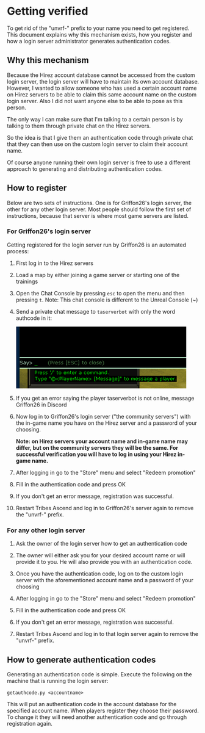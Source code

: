 # Getting verified

To get rid of the "unvrf-" prefix to your name you need to get registered.
This document explains why this mechanism exists, how you register and how
a login server administrator generates authentication codes.

## Why this mechanism

Because the Hirez account database cannot be accessed from the custom login
server, the login server will have to maintain its own account database.
However, I wanted to allow someone who has used a certain account name on Hirez 
servers to be able to claim this same account name on the custom login server.
Also I did not want anyone else to be able to pose as this person. 

The only way I can make sure that I'm talking to a certain person is by
talking to them through private chat on the Hirez servers.

So the idea is that I give them an authentication code through private chat 
that they can then use on the custom login server to claim their account name.

Of course anyone running their own login server is free to use a different
approach to generating and distributing authentication codes.

## How to register

Below are two sets of instructions. One is for Griffon26's login server, the other
for any other login server. Most people should follow the first set of instructions,
because that server is where most game servers are listed. 

### For Griffon26's login server

Getting registered for the login server run by Griffon26 is an automated process:

1. First log in to the Hirez servers

2. Load a map by either joining a game server or starting one of the trainings

3. Open the Chat Console by pressing `esc` to open the menu and then pressing `t`.
   Note: This chat console is different to the Unreal Console (~)
   
4. Send a private chat message to `taserverbot` with only the word authcode in it:

   ![asking for an authcode](../images/ask_for_authcode.gif?raw=true)
    
5. If you get an error saying the player taserverbot is not online,
   message Griffon26 in Discord

6. Now log in to Griffon26's login server ("the community servers") with the in-game
   name you have on the Hirez server and a password of your choosing.
   
   **Note: on Hirez servers your account name and in-game name may differ,
   but on the community servers they will be the same. For successful verification
   you will have to log in using your Hirez in-game name.**
 
7. After logging in go to the "Store" menu and select "Redeem promotion"

8. Fill in the authentication code and press OK

9. If you don't get an error message, registration was successful.

10. Restart Tribes Ascend and log in to Griffon26's server again to remove the "unvrf-" prefix.

### For any other login server

1. Ask the owner of the login server how to get an authentication code

2. The owner will either ask you for your desired account name or will provide
   it to you. He will also provide you with an authentication code. 

3. Once you have the authentication code, log on to the custom login server
   with the aforementioned account name and a password of your choosing

4. After logging in go to the "Store" menu and select "Redeem promotion"

5. Fill in the authentication code and press OK

6. If you don't get an error message, registration was successful.

7. Restart Tribes Ascend and log in to that login server again to remove the "unvrf-" prefix.
   
## How to generate authentication codes

Generating an authentication code is simple. Execute the following on the
machine that is running the login server:
 
    getauthcode.py <accountname>
 
This will put an authentication code in the account database for the specified
account name. When players register they choose their password. To change it
they will need another authentication code and go through registration again.
